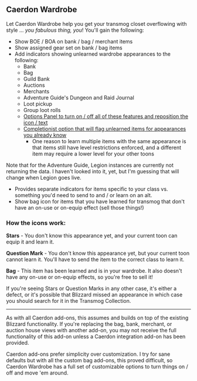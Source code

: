 <h2 id="w-caerdon-wardrobe">Caerdon Wardrobe</h2>
<p>Let Caerdon Wardrobe help you get your transmog closet overflowing with style ...<em> you fabulous thing, you</em>! You'll gain the following:</p>
<ul>
<li>Show BOE / BOA on bank / bag / merchant items</li>
<li>Show assigned gear set on bank / bag items</li>
<li>Add indicators showing unlearned wardrobe appearances to the following:
<ul>
<li>Bank</li>
<li>Bag</li>
<li>Guild Bank</li>
<li>Auctions</li>
<li>Merchants</li>
<li>Adventure Guide's Dungeon and Raid Journal</li>
<li>Loot pickup</li>
<li>Group loot rolls</li>
<li><ins> Options Panel to turn on / off all of these features and reposition the icon / text </ins></li>
<li><ins> Completionist option that will flag unlearned items for appearances you already know </ins>
<ul>
<li>One reason to learn multiple items with the same appearance is that items still have level restrictions enforced, and a different item may require a lower level for your other toons</li>
</ul>
</li>
</ul>
</li>
</ul>
<p>Note that for the Adventure Guide, Legion instances are currently not returning the data. I haven't looked into it, yet, but I'm guessing that will change when Legion goes live.</p>
<ul>
<li>Provides separate indicators for items specific to your class vs. something you'd need to send to and / or learn on an alt.</li>
<li>Show bag icon for items that you have learned for transmog that don't have an on-use or on-equip effect (sell those things!)</li>
</ul>
<h3 id="w-how-the-icons-work">How the icons work:</h3>
<p><strong>Stars</strong> - You don't know this appearance yet, and your current toon can equip it and learn it.</p>
<p><strong>Question Mark</strong> - You don't know this appearance yet, but your current toon cannot learn it. You'll have to send the item to the correct class to learn it.</p>
<p><strong>Bag</strong> - This item has been learned and is in your wardrobe. It also doesn't have any on-use or on-equip effects, so you're free to sell it!</p>
<p>If you're seeing Stars or Question Marks in any other case, it's either a defect, or it's possible that Blizzard missed an appearance in which case you should search for it in the Transmog Collection.</p>
<hr />
<p>As with all Caerdon add-ons, this assumes and builds on top of the existing Blizzard functionality. If you're replacing the bag, bank, merchant, or auction house views with another add-on, you may not receive the full functionality of this add-on unless a Caerdon integration add-on has been provided.</p>
<p>Caerdon add-ons prefer simplicity over customization. I try for sane defaults but with all the custom bag add-ons, this proved difficult, so Caerdon Wardrobe has a full set of customizable options to turn things on / off and move 'em around.</p>

